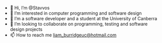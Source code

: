 - 👋 Hi, I’m @Stavvos
- 👀 I’m interested in computer programming and software design
- 🌱 I’m a software developer and a student at the University of Canberra
- 💞️ I’m looking to collaborate on programming, testing and software design projects
- 📫 How to reach me liam_burridgeuc@hotmail.com

<!---
Stavvos/Stavvos is a ✨ special ✨ repository because its `README.md` (this file) appears on your GitHub profile.
You can click the Preview link to take a look at your changes.
--->
